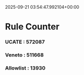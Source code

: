2025-09-21 03:54:47.992104+00:00
# Rule Counter 
 ### UCATE : 572087

 ### Veneto : 511668

 ### Allowlist : 13930